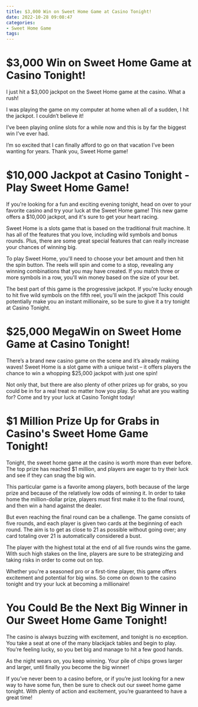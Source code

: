 ```yaml
---
title: $3,000 Win on Sweet Home Game at Casino Tonight!
date: 2022-10-28 09:08:47
categories:
- Sweet Home Game
tags:
---
```



#  $3,000 Win on Sweet Home Game at Casino Tonight!

I just hit a $3,000 jackpot on the Sweet Home game at the casino. What a rush!

I was playing the game on my computer at home when all of a sudden, I hit the jackpot. I couldn’t believe it!

I’ve been playing online slots for a while now and this is by far the biggest win I’ve ever had.

I’m so excited that I can finally afford to go on that vacation I’ve been wanting for years. Thank you, Sweet Home game!

#  $10,000 Jackpot at Casino Tonight - Play Sweet Home Game!

If you're looking for a fun and exciting evening tonight, head on over to your favorite casino and try your luck at the Sweet Home game! This new game offers a $10,000 jackpot, and it's sure to get your heart racing.

Sweet Home is a slots game that is based on the traditional fruit machine. It has all of the features that you love, including wild symbols and bonus rounds. Plus, there are some great special features that can really increase your chances of winning big.

To play Sweet Home, you'll need to choose your bet amount and then hit the spin button. The reels will spin and come to a stop, revealing any winning combinations that you may have created. If you match three or more symbols in a row, you'll win money based on the size of your bet.

The best part of this game is the progressive jackpot. If you're lucky enough to hit five wild symbols on the fifth reel, you'll win the jackpot! This could potentially make you an instant millionaire, so be sure to give it a try tonight at Casino Tonight.

#  $25,000 MegaWin on Sweet Home Game at Casino Tonight!

There’s a brand new casino game on the scene and it’s already making waves! Sweet Home is a slot game with a unique twist – it offers players the chance to win a whopping $25,000 jackpot with just one spin!

Not only that, but there are also plenty of other prizes up for grabs, so you could be in for a real treat no matter how you play. So what are you waiting for? Come and try your luck at Casino Tonight today!

#  $1 Million Prize Up for Grabs in Casino's Sweet Home Game Tonight!

Tonight, the sweet home game at the casino is worth more than ever before. The top prize has reached $1 million, and players are eager to try their luck and see if they can snag the big win.

This particular game is a favorite among players, both because of the large prize and because of the relatively low odds of winning it. In order to take home the million-dollar prize, players must first make it to the final round, and then win a hand against the dealer.

But even reaching the final round can be a challenge. The game consists of five rounds, and each player is given two cards at the beginning of each round. The aim is to get as close to 21 as possible without going over; any card totaling over 21 is automatically considered a bust.

The player with the highest total at the end of all five rounds wins the game. With such high stakes on the line, players are sure to be strategizing and taking risks in order to come out on top.

Whether you're a seasoned pro or a first-time player, this game offers excitement and potential for big wins. So come on down to the casino tonight and try your luck at becoming a millionaire!

#  You Could Be the Next Big Winner in Our Sweet Home Game Tonight!

The casino is always buzzing with excitement, and tonight is no exception. You take a seat at one of the many blackjack tables and begin to play. You’re feeling lucky, so you bet big and manage to hit a few good hands.

As the night wears on, you keep winning. Your pile of chips grows larger and larger, until finally you become the big winner!

If you’ve never been to a casino before, or if you’re just looking for a new way to have some fun, then be sure to check out our sweet home game tonight. With plenty of action and excitement, you’re guaranteed to have a great time!
